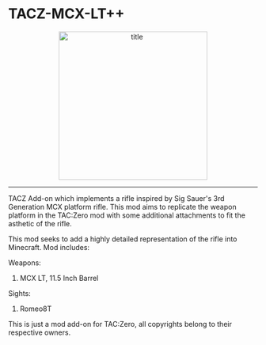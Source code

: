 # TACZ-MCX-LT++
<p align="center">
    <img width="300" src="https://s2.loli.net/2024/04/30/NJrstR1QzpoLyIT.png" alt="title">
</p>
<hr>

TACZ Add-on which implements a rifle inspired by Sig Sauer's 3rd Generation MCX platform rifle. 
This mod aims to replicate the weapon platform in the TAC:Zero mod with some additional attachments
to fit the asthetic of the rifle.

This mod seeks to add a highly detailed representation of the rifle into Minecraft.
Mod includes: 

Weapons: 
1. MCX LT, 11.5 Inch Barrel

Sights: 
1. Romeo8T

This is just a mod add-on for TAC:Zero, all copyrights belong to their respective owners. 
